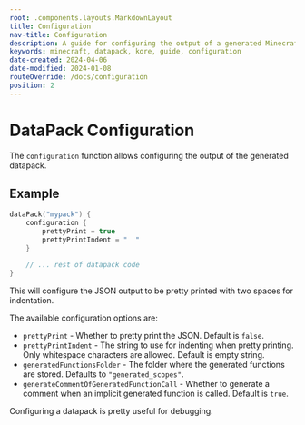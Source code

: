 ```yaml
---
root: .components.layouts.MarkdownLayout
title: Configuration
nav-title: Configuration
description: A guide for configuring the output of a generated Minecraft datapack.
keywords: minecraft, datapack, kore, guide, configuration
date-created: 2024-04-06
date-modified: 2024-01-08
routeOverride: /docs/configuration
position: 2
---
```


# DataPack Configuration

The `configuration` function allows configuring the output of the generated datapack.

## Example

```kotlin
dataPack("mypack") {
	configuration {
		prettyPrint = true
		prettyPrintIndent = "  "
	}

	// ... rest of datapack code
}
```

This will configure the JSON output to be pretty printed with two spaces for indentation.

The available configuration options are:

-   `prettyPrint` - Whether to pretty print the JSON. Default is `false`.
-   `prettyPrintIndent` - The string to use for indenting when pretty printing. Only whitespace characters are allowed. Default is empty
    string.
-   `generatedFunctionsFolder` - The folder where the generated functions are stored. Defaults to `"generated_scopes"`.
-   `generateCommentOfGeneratedFunctionCall` - Whether to generate a comment when an implicit generated function is called. Default is `true`.

Configuring a datapack is pretty useful for debugging.
